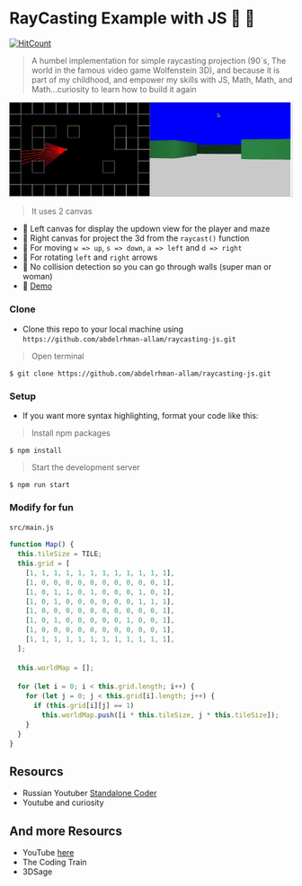 # RayCasting Example with JS :flashlight: 🤗

[![HitCount](http://hits.dwyl.com/abdelrhman-allam/raycasting-js.svg)](http://hits.dwyl.com/abdelrhman-allam/raycasting-js)

> A humbel implementation for simple raycasting projection (90`s, The world in the famous video game Wolfenstein 3D), and because it is part of my childhood, and empower my skills with JS, Math, Math, and Math...curiosity to learn how to build it again

![Simple Demo](public/images/simple_demo.gif)

> It uses 2 canvas

- 🎥 Left canvas for display the updown view for the player and maze
- 🎥 Right canvas for project the 3d from the `raycast()` function
- 🏃 For moving `w => up`, `s => down`, `a => left` and `d => right`
- 🤸 For rotating `left` and `right` arrows
- 🚣 No collision detection so you can go through walls (super man or woman)
- 🚀 [Demo](https://abdelrhman-allam.github.io/raycasting-js/index.html)

### Clone

- Clone this repo to your local machine using `https://github.com/abdelrhman-allam/raycasting-js.git`

> Open terminal

```shell
$ git clone https://github.com/abdelrhman-allam/raycasting-js.git
```

### Setup

- If you want more syntax highlighting, format your code like this:

> Install npm packages

```shell
$ npm install
```

> Start the development server

```shell
$ npm run start
```

### Modify for fun

`src/main.js`

```javascript
function Map() {
  this.tileSize = TILE;
  this.grid = [
    [1, 1, 1, 1, 1, 1, 1, 1, 1, 1, 1, 1],
    [1, 0, 0, 0, 0, 0, 0, 0, 0, 0, 0, 1],
    [1, 0, 1, 1, 0, 1, 0, 0, 0, 1, 0, 1],
    [1, 0, 1, 0, 0, 0, 0, 0, 0, 1, 1, 1],
    [1, 0, 0, 0, 0, 0, 0, 0, 0, 0, 0, 1],
    [1, 0, 1, 0, 0, 0, 0, 0, 1, 0, 0, 1],
    [1, 0, 0, 0, 0, 0, 0, 0, 0, 0, 0, 1],
    [1, 1, 1, 1, 1, 1, 1, 1, 1, 1, 1, 1],
  ];

  this.worldMap = [];

  for (let i = 0; i < this.grid.length; i++) {
    for (let j = 0; j < this.grid[i].length; j++) {
      if (this.grid[i][j] == 1)
        this.worldMap.push([i * this.tileSize, j * this.tileSize]);
    }
  }
}
```

## Resourcs

- Russian Youtuber [Standalone Coder](https://www.youtube.com/watch?v=SmKBsArp2dI)
- Youtube and curiosity

## And more Resourcs

- YouTube [here](https://www.youtube.com/results?search_query=ray+casting)
- The Coding Train
- 3DSage
